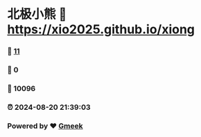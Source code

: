 # 北极小熊 :link: https://xio2025.github.io/xiong 
### :page_facing_up: [11](https://xio2025.github.io/xiong/tag.html) 
### :speech_balloon: 0 
### :hibiscus: 10096 
### :alarm_clock: 2024-08-20 21:39:03 
### Powered by :heart: [Gmeek](https://github.com/Meekdai/Gmeek)
